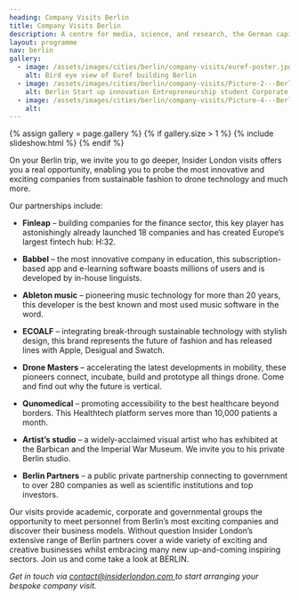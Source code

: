 ```yaml
---
heading: Company Visits Berlin
title: Company Visits Berlin
description: A centre for media, science, and research, the German capital maintains its status as the technology hub for Europe. We present Berlin in all its glory with our exclusive range of company visits.
layout: programme
nav: berlin
gallery:
  - image: /assets/images/cities/berlin/company-visits/euref-poster.jpg
    alt: Bird eye view of Euref building Berlin
  - image: /assets/images/cities/berlin/company-visits/Picture-2---Berlin-Wall-Start-Up-Innovation-Entrepreneurship-Student-Corporate-Study-Trip-Programme.jpg
    alt: Berlin Start up innovation Entrepreneurship student Corporate study trip
  - image: /assets/images/cities/berlin/company-visits/Picture-4---Berlin-Wall-Business-Marketing-Retail-Design-Student-Corporate-Study-Trip-Programme.jpg
    alt:
---
```


{% assign gallery = page.gallery %}
{% if gallery.size > 1 %}
  {% include slideshow.html %}
{% endif %}

On your Berlin trip, we invite you to go deeper, Insider London visits offers you a real opportunity, enabling you to probe the most innovative and exciting companies from sustainable fashion to drone technology and much more.

Our partnerships include:

* **Finleap** – building companies for the finance sector, this key player has astonishingly already launched 18 companies and has created Europe’s largest fintech hub: H:32.
* **Babbel** – the most innovative company in education, this subscription-based app and e-learning software boasts millions of users and is developed by in-house linguists.
* **Ableton music** – pioneering music technology for more than 20 years, this developer is the best known and most used music software in the word.
* **ECOALF** – integrating break-through sustainable technology with stylish design, this brand represents the future of fashion and has released lines with Apple, Desigual and Swatch.
* **Drone Masters** – accelerating the latest developments in mobility, these pioneers connect, incubate, build and prototype all things drone. Come and find out why the future is vertical.

* **Qunomedical** – promoting accessibility to the best healthcare beyond borders. This Healthtech platform serves more than 10,000 patients a month.
* **Artist’s studio** – a widely-acclaimed visual artist who has exhibited at the Barbican and the Imperial War Museum. We invite you to his private Berlin studio.
* **Berlin Partners** – a public private partnership connecting to government to over 280 companies as well as scientific institutions and top investors.

Our visits provide academic, corporate and governmental groups the opportunity to meet personnel from Berlin’s most exciting companies and discover their business models. Without question Insider London’s extensive range of Berlin partners cover a wide variety of exciting and creative businesses whilst embracing many new up-and-coming inspiring sectors. Join us and come take a look at BERLIN.

_Get in touch via [contact@insiderlondon.com ](mailto:contact@insiderlondon.com) to start arranging your bespoke company visit._
